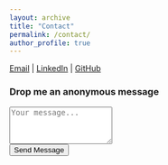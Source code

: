```yaml
---
layout: archive
title: "Contact"
permalink: /contact/
author_profile: true
---
```


<div class="contact-links">
<a href="mailto:anhmilan@gmail.com">Email</a> | <a href="https://www.linkedin.com/in/aeghnquy">LinkedIn</a> | <a href="https://github.com/jyanqa">GitHub</a>
</div>

<div class="anonymous-message-box">
  <h3>Drop me an anonymous message</h3>
  <form action="https://formspree.io/f/xkgrpwly" method="POST">
    <div class="form-group">
      <textarea name="message" placeholder="Your message..." rows="4" required></textarea>
    </div>
    <button type="submit">Send Message</button>
  </form>
</div> 